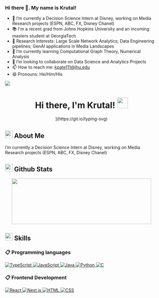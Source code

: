 ### Hi there 👋. My name is Krutal!
- 🔭 I’m currently a Decision Science Intern at Disney, working on Media Research projects (ESPN, ABC, FX, Disney Chanel)
- 📚 I'm a recent grad from Johns Hopkins University and an incoming masters student at GeorgiaTech
- 📒 Research Interests: Large Scale Network Analytics; Data Engineering pipelines; GenAI applications in Media Landscapes
- 🌱 I’m currently learning Computational Graph Theory, Numerical Analysis
- 👯 I’m looking to collaborate on Data Science and Analytics Projects
- 📫 How to reach me: kpate111@jhu.edu
- 😄 Pronouns: He/Him/His


![](https://komarev.com/ghpvc/?username=alamin2731&style=flat&color=blue)

<h1 align="center">Hi there,  I'm Krutal! <img src=
"https://media.giphy.com/media/hvRJCLFzcasrR4ia7z/giphy.gif" width="35"></h1>

<div align="center" style="border: px solid #000000;>

[![Typing SVG](https://readme-typing-svg.herokuapp.com?font=Robot-Bold&size=30&color=&center=true&vCenter=true&width=900&height=110&lines=Computer+Science+Student;Software+Engineer;Competitive+Programmer;)](https://git.io/typing-svg)
</div>


## <img src="https://c.tenor.com/NCRHhqkXrJYAAAAi/programmers-go-internet.gif" width="25">  <b>About Me</b>
I’m currently a Decision Science Intern at Disney, working on Media Research projects (ESPN, ABC, FX, Disney Chanel)

## <img src="https://media.giphy.com/media/iY8CRBdQXODJSCERIr/giphy.gif" width="25"> <b>Github Stats</b>

<p align="center"><img width="460" height="150" src="https://github-readme-streak-stats.herokuapp.com/?user=Steven-Tio&theme=tokyonight&&fire=FF801F&currStreakNum=FFBE69&currStreakLabel=FFBE69"/460/300"></p>

## <img  src="https://media2.giphy.com/media/QssGEmpkyEOhBCb7e1/giphy.gif?cid=ecf05e47a0n3gi1bfqntqmob8g9aid1oyj2wr3ds3mg700bl&rid=giphy.gif" width ="25"><b> Skills</b>

### 📋 Programming languages

<p align="left"> 
  <a href="https://www.typescriptlang.org" target="_blank"> 
    <img alt="TypeScript" src="https://img.shields.io/badge/TypeScript-%23707CB6.svg?logo=typescript&logoColor=white">
  </a>
  
  <a href="https://developer.mozilla.org/en-US/docs/Web/JavaScript" target="_blank"> 
    <img alt="JavaScript" src="https://img.shields.io/badge/JavaScript-%23F7DF1E.svg?logo=javascript&logoColor=black">
  </a>

  <a href="https://www.java.com" target="_blank"> 
    <img alt="Java" src="https://img.shields.io/badge/Java-%23ED8B00.svg?logo=java&logoColor=white">
  </a>

  <a href="https://www.python.org" target="_blank">
    <img alt="Python" src="https://img.shields.io/badge/Python-%2314354C.svg?logo=python&logoColor=white">
  </a>

  <a href="https://www.cprogramming.com/" target="_blank"> 
    <img alt="C" src="https://img.shields.io/badge/C-%232370ED.svg?logo=c&logoColor=white">
  </a> 

</p>


### 📋 Frontend Development

<p align="left">
  <a href="https://reactjs.org" target="_blank">
    <img alt="React" src="https://img.shields.io/badge/React-%2361DAFB.svg?logo=react&logoColor=white">
  </a>

  <a href="https://nextjs.org" target="_blank">
    <img alt="Next.js" src="https://img.shields.io/badge/Next.js-%23000000.svg?logo=next.js&logoColor=white">
  </a>

  <a href="https://www.w3.org/html/" target="_blank"> 
   <img alt="HTML" src="https://img.shields.io/badge/HTML5-%23E34F26.svg?logo=html5&logoColor=white">
  </a>   
  
  <a href="https://www.w3schools.com/css/" target="_blank">
    <img alt="CSS" src="https://img.shields.io/badge/CSS3-%231572B6.svg?logo=css3&logoColor=white">
  </a> 

</p>
